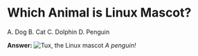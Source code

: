 <h1>Which Animal is Linux Mascot?</h1>
A. Dog
B. Cat
C. Dolphin
D. Penguin

**Answer:**
![Tux, the Linux mascot](/assets/images/tux.png)
<em> A penguin! </em>

